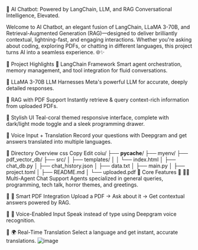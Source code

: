 🤖 AI Chatbot: Powered by LangChain, LLM, and RAG
Conversational Intelligence, Elevated.

Welcome to AI Chatbot, an elegant fusion of LangChain, LLaMA 3-70B, and Retrieval-Augmented Generation (RAG)—designed to deliver brilliantly contextual, lightning-fast, and engaging interactions. Whether you're asking about coding, exploring PDFs, or chatting in different languages, this project turns AI into a seamless experience. 🌐✨

🚀 Project Highlights
🔹 LangChain Framework
Smart agent orchestration, memory management, and tool integration for fluid conversations.

🔹 LLaMA 3-70B LLM
Harnesses Meta's powerful LLM for accurate, deeply detailed responses.

🔹 RAG with PDF Support
Instantly retrieve & query context-rich information from uploaded PDFs.

🔹 Stylish UI
Teal-coral themed responsive interface, complete with dark/light mode toggle and a sleek programming drawer.

🔹 Voice Input + Translation
Record your questions with Deepgram and get answers translated into multiple languages.

📂 Directory Overview
css
Copy
Edit
coiu/
├── __pycache__/
├── myenv/
├── pdf_vector_db/
├── src/
│   ├── templates/
│   │   └── index.html
│   ├── chat_db.py
│   ├── chat_history.json
│   ├── data.txt
│   ├── main.py
│   ├── project.toml
│   ├── README.md
│   └── uploaded.pdf
🧠 Core Features
🔹 🧑‍💻 Multi-Agent Chat Support
Agents specialized in general queries, programming, tech talk, horror themes, and greetings.

🔹 📄 Smart PDF Integration
Upload a PDF → Ask about it → Get contextual answers powered by RAG.

🔹 🎤 Voice-Enabled Input
Speak instead of type using Deepgram voice recognition.

🔹 🌍 Real-Time Translation
Select a language and get instant, accurate translations.
![image](https://github.com/user-attachments/assets/f3b7955f-42da-4289-9372-a981c7dc3add)
